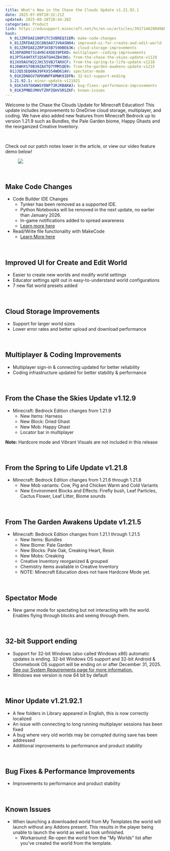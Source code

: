 ```yaml
---
title: What's New in the Chase the Clouds Update v1.21.92.1
date: 2025-07-09T20:32:21Z
updated: 2025-08-28T20:44:28Z
categories: Product
link: https://edusupport.minecraft.net/hc/en-us/articles/39171462904980-What-s-New-in-the-Chase-the-Clouds-Update-v1-21-92-1
hash:
  h_01JZRFDAE100P1TCSVBREQ31EM: make-code-changes
  h_01JZRFDAE2EC8N3A87JV6ASN04: improved-ui-for-create-and-edit-world
  h_01JZRFDAE2ZRP3X5B7S90BE63K: cloud-storage-improvements
  01J0PADR07314H9C4XDD39PEKD: multiplayer--coding-improvements
  01JPTG44HTXT1QSATGH4ZB43NS: from-the-chase-the-skies-update-v1129
  01JXX9AGYW22JKC55VBJTARXCF: from-the-spring-to-life-update-v1218
  01J6WHXS70B30ZAXTQ7YMM1QE9: from-the-garden-awakens-update-v1215
  01JJQ53EQ6RA39FKX554WD61AV: spectator-mode
  h_01K2DN8GV76MXWNPFAMWK91DFN: 32-bit-support-ending
  1.21.92.1: minor-update-v121921
  h_01K34976KWWSYDNP73RJRBAKWJ: bug-fixes--performance-improvements
  h_01K3PMBDJMHVTZRPZQHVSRSZKF: known-issues
---
```


Welcome to the Chase the Clouds Update for Minecraft Education! This update includes improvements to OneDrive cloud storage, multiplayer, and coding. We have also added new features from Minecraft Bedrock up to version 1.21.9 such as Bundles, the Pale Garden biome, Happy Ghasts and the reorganized Creative Inventory.

 

Check out our patch notes lower in the article, or view our video feature demo below!

<figure class="wysiwyg-image">
<a href="https://www.youtube.com/watch?v=ovKR0X_jIwA"><img src="https://edusupport.minecraft.net/hc/article_attachments/40708894016404" /></a>
</figure>

 

## **Make Code Changes**

- Code Builder IDE Changes
  - Tynker has been removed as a supported IDE.
  - Python Notebooks will be removed in the next update, no earlier than January 2026.
  - In-game notifications added to spread awareness
  - [Learn more here](https://aka.ms/MCEDUCodingChanges)
- Read/Write file functionality with MakeCode
  - [Learn More here](http://aka.ms/CodeBuilderExtFiles)

 

## **Improved UI for Create and Edit World**

- Easier to create new worlds and modify world settings
- Educator settings split out in easy-to-understand world configurations
- 7 new flat world presets added 

 

## **Cloud Storage Improvements**

- Support for larger world sizes
- Lower error rates and better upload and download performance 

 

## **Multiplayer & Coding Improvements**

- Multiplayer sign-in & connecting updated for better reliability
- Coding infrastructure updated for better stability & performance

 

## **From the Chase the Skies Update v1.12.9**

- Minecraft: Bedrock Edition changes from 1.21.9
  - New Items: Harness
  - New Block: Dried Ghast
  - New Mob: Happy Ghast
  - Locator bar in multiplayer

**Note:** Hardcore mode and Vibrant Visuals are not included in this release

 

## **From the Spring to Life Update v1.21.8**

- Minecraft: Bedrock Edition changes from 1.21.6 through 1.21.8
  - New Mob variants: Cow, Pig and Chicken Warm and Cold Variants
  - New Environment Blocks and Effects: Firefly bush, Leaf Particles, Cactus Flower, Leaf Litter, Biome sounds

 

## **From The Garden Awakens Update v1.21.5**

- Minecraft: Bedrock Edition changes from 1.21.1 through 1.21.5
  - New Items: Bundles
  - New Biome: Pale Garden
  - New Blocks: Pale Oak, Creaking Heart, Resin
  - New Mobs: Creaking
  - Creative Inventory reorganized & grouped
  - Chemistry items available in Creative Inventory
  - NOTE: Minecraft Education does not have Hardcore Mode yet.

 

## **Spectator Mode**

- New game mode for spectating but not interacting with the world. Enables flying through blocks and seeing through them. 

 

## **32-bit Support ending**

- Support for 32-bit Windows (also called Windows x86) automatic updates is ending. 32-bit Windows OS support and 32-bit Android & Chromebook OS support will be ending on or after December 31, 2025. [See our System Requirements page for more information.](../Get-Started/System-Requirements.md)
- Windows exe version is now 64 bit by default

 

## **Minor Update v1.21.92.1**

- A few folders in Library appeared in English, this is now correctly localized
- An issue with connecting to long running multiplayer sessions has been fixed
- A bug where very old worlds may be corrupted during save has been addressed
- Additional improvements to performance and product stability 

 

## **Bug Fixes & Performance Improvements**

- Improvements to performance and product stability

 

## **Known Issues**

- When launching a downloaded world from My Templates the world will launch without any Addons present. This results in the player being unable to launch the world as well as look unfinished.
  - Workaround: Re-open the world from the "My Worlds" list after you've created the world from the template.

